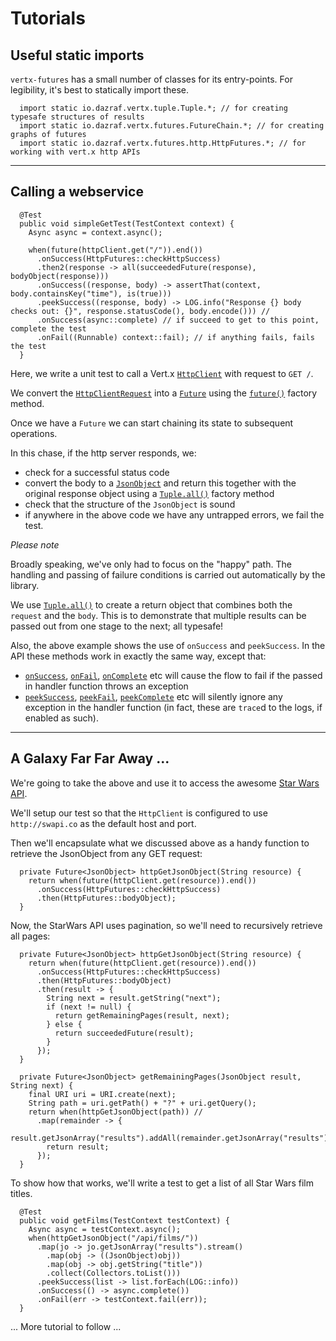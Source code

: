 # Tutorials

## Useful static imports

`vertx-futures` has a small number of classes for its entry-points. 
For legibility, it's best to statically import these.

```
  import static io.dazraf.vertx.tuple.Tuple.*; // for creating typesafe structures of results
  import static io.dazraf.vertx.futures.FutureChain.*; // for creating graphs of futures
  import static io.dazraf.vertx.futures.http.HttpFutures.*; // for working with vert.x http APIs
```

---

## Calling a webservice

```
  @Test
  public void simpleGetTest(TestContext context) {
    Async async = context.async();

    when(future(httpClient.get("/")).end())
      .onSuccess(HttpFutures::checkHttpSuccess)
      .then2(response -> all(succeededFuture(response), bodyObject(response)))
      .onSuccess((response, body) -> assertThat(context, body.containsKey("time"), is(true)))
      .peekSuccess((response, body) -> LOG.info("Response {} body checks out: {}", response.statusCode(), body.encode())) // 
      .onSuccess(async::complete) // if succeed to get to this point, complete the test
      .onFail((Runnable) context::fail); // if anything fails, fails the test
  }
```

Here, we write a unit test to call a Vert.x [`HttpClient`](http://vertx.io/docs/apidocs/io/vertx/core/http/HttpClient.html) with request to `GET /`.

We convert the [`HttpClientRequest`](http://vertx.io/docs/apidocs/io/vertx/core/http/HttpClientRequest.html) 
into a [`Future`](http://vertx.io/docs/apidocs/io/vertx/core/Future.html) using the 
[`future()`](apiDocs/io/dazraf/vertx/futures/http/HttpFutures.html#future-io.vertx.core.http.HttpClientRequest-) 
factory method.

Once we have a `Future` we can start chaining its state to subsequent operations.

In this chase, if the http server responds, we:

* check for a successful status code
* convert the body to a [`JsonObject`](http://vertx.io/docs/apidocs/io/vertx/core/json/JsonObject.html) and return this 
together with the original response object using a [`Tuple.all()`](apidocs/io/dazraf/vertx/futures/tuple/Tuple.html#all-T1-T2-) factory method
* check that the structure of the `JsonObject` is sound
* if anywhere in the above code we have any untrapped errors, we fail the test.

*Please note* 

Broadly speaking, we've only had to focus on the "happy" path. 
The handling and passing of failure conditions is carried out automatically by the library. 

We use [`Tuple.all()`](apidocs/io/dazraf/vertx/futures/tuple/Tuple.html#all-T1-T2-) to create a return object that combines both the `request` and the `body`. 
This is to demonstrate that multiple results can be passed out from one stage to the next; all typesafe!

Also, the above example shows the use of `onSuccess` and `peekSuccess`. 
In the API these methods work in exactly the same way, except that:

* [`onSuccess`](apidocs/io/dazraf/vertx/futures/FutureChain.html#onSuccess-java.util.function.Consumer-), 
[`onFail`](apidocs/io/dazraf/vertx/futures/FutureChain.html#onFail-java.util.function.Consumer-),
[`onComplete`](apidocs/io/dazraf/vertx/futures/FutureChain.html#onComplete-java.util.function.Consumer-) etc 
will cause the flow to fail if the passed in handler function throws an exception
* [`peekSuccess`](apidocs/io/dazraf/vertx/futures/FutureChain.html#peekSuccess-java.util.function.Consumer-), 
[`peekFail`](apidocs/io/dazraf/vertx/futures/FutureChain.html#peekFail-java.util.function.Consumer-), 
[`peekComplete`](apidocs/io/dazraf/vertx/futures/FutureChain.html#peekComplete-java.util.function.Consumer-) etc
will silently ignore any exception in the handler function (in fact, these are `trace`d to the logs, if enabled as such).


---

## A Galaxy Far Far Away ... 

We're going to take the above and use it to access the awesome [Star Wars API](http://swapi.co).

We'll setup our test so that the `HttpClient` is configured to use `http://swapi.co` as the default host and port.

Then we'll encapsulate what we discussed above as a handy function to retrieve the JsonObject from any GET request:

```
  private Future<JsonObject> httpGetJsonObject(String resource) {
    return when(future(httpClient.get(resource)).end())
      .onSuccess(HttpFutures::checkHttpSuccess)
      .then(HttpFutures::bodyObject);
  }

```

Now, the StarWars API uses pagination, so we'll need to recursively retrieve all pages:

```
  private Future<JsonObject> httpGetJsonObject(String resource) {
    return when(future(httpClient.get(resource)).end())
      .onSuccess(HttpFutures::checkHttpSuccess)
      .then(HttpFutures::bodyObject)
      .then(result -> {
        String next = result.getString("next");
        if (next != null) {
          return getRemainingPages(result, next);
        } else {
          return succeededFuture(result);
        }
      });
  }

  private Future<JsonObject> getRemainingPages(JsonObject result, String next) {
    final URI uri = URI.create(next);
    String path = uri.getPath() + "?" + uri.getQuery();
    return when(httpGetJsonObject(path)) //
      .map(remainder -> {
        result.getJsonArray("results").addAll(remainder.getJsonArray("results"));
        return result;
      });
  }
```

To show how that works, we'll write a test to get a list of all Star Wars film titles.

```
  @Test
  public void getFilms(TestContext testContext) {
    Async async = testContext.async();
    when(httpGetJsonObject("/api/films/"))
      .map(jo -> jo.getJsonArray("results").stream()
        .map(obj -> ((JsonObject)obj))
        .map(obj -> obj.getString("title"))
        .collect(Collectors.toList()))
      .peekSuccess(list -> list.forEach(LOG::info))
      .onSuccess(() -> async.complete())
      .onFail(err -> testContext.fail(err));
  }
```

... More tutorial to follow ...